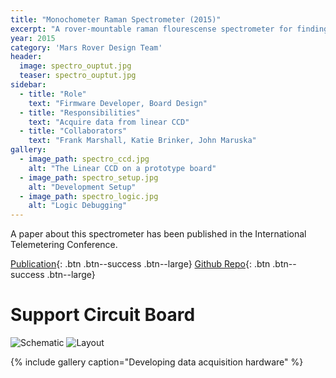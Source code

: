 ```yaml
---
title: "Monochometer Raman Spectrometer (2015)"
excerpt: "A rover-mountable raman flourescense spectrometer for finding organic material"
year: 2015
category: 'Mars Rover Design Team'
header:
  image: spectro_ouptut.jpg
  teaser: spectro_ouptut.jpg
sidebar:
  - title: "Role"
    text: "Firmware Developer, Board Design"
  - title: "Responsibilities"
    text: "Acquire data from linear CCD"
  - title: "Collaborators"
    text: "Frank Marshall, Katie Brinker, John Maruska"
gallery:
  - image_path: spectro_ccd.jpg
    alt: "The Linear CCD on a prototype board"
  - image_path: spectro_setup.jpg
    alt: "Development Setup"
  - image_path: spectro_logic.jpg
    alt: "Logic Debugging"
---
```


A paper about this spectrometer has been published in the International Telemetering Conference.

[Publication](http://arizona.openrepository.com/arizona/handle/10150/596416){: .btn .btn--success .btn--large} [Github Repo](https://github.com/MST-MRDT/Deprecated-Science-Board){: .btn .btn--success .btn--large}

# Support Circuit Board

![Schematic]({{base_url}}/images/science_board_schematic.png)
![Layout]({{base_url}}/images/science_board_layout.png)


{% include gallery caption="Developing data acquisition hardware" %}

